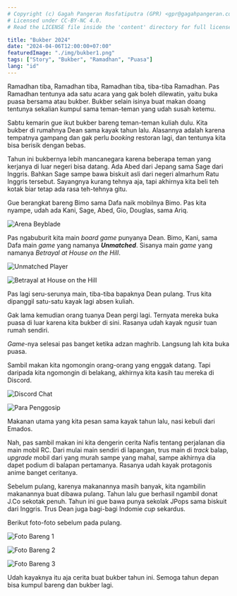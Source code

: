 ```yaml
---
# Copyright (c) Gagah Pangeran Rosfatiputra (GPR) <gpr@gagahpangeran.com>.
# Licensed under CC-BY-NC 4.0.
# Read the LICENSE file inside the 'content' directory for full license text.

title: "Bukber 2024"
date: "2024-04-06T12:00:00+07:00"
featuredImage: "./img/bukber1.png"
tags: ["Story", "Bukber", "Ramadhan", "Puasa"]
lang: "id"
---
```


Ramadhan tiba, Ramadhan tiba, Ramadhan tiba, tiba-tiba Ramadhan. Pas Ramadhan
tentunya ada satu acara yang gak boleh dilewatin, yaitu buka puasa bersama atau
bukber. Bukber selain isinya buat makan doang tentunya sekalian kumpul sama
teman-teman yang udah susah ketemu.

<!-- excerpt -->

Sabtu kemarin gue ikut bukber bareng teman-teman kuliah dulu. Kita bukber di
rumahnya Dean sama kayak tahun lalu. Alasannya adalah karena tempatnya gampang
dan gak perlu _booking_ restoran lagi, dan tentunya kita bisa berisik dengan
bebas.

Tahun ini bukbernya lebih mancanegara karena beberapa teman yang kerjanya di
luar negeri bisa datang. Ada Abed dari Jepang sama Sage dari Inggris. Bahkan
Sage sampe bawa biskuit asli dari negeri almarhum Ratu Inggris tersebut.
Sayangnya kurang tehnya aja, tapi akhirnya kita beli teh kotak biar tetap ada
rasa teh-tehnya gitu.

Gue berangkat bareng Bimo sama Dafa naik mobilnya Bimo. Pas kita nyampe, udah
ada Kani, Sage, Abed, Gio, Douglas, sama Ariq.

![Arena Beyblade](./img/beyblade.png "Kani bawa arena Beyblade")

Pas ngabuburit kita main _board game_ punyanya Dean. Bimo, Kani, sama Dafa main
_game_ yang namanya _**Unmatched**_. Sisanya main _game_ yang namanya _Betrayal
at House on the Hill_.

![Unmatched Player](./img/unmatched.png "Bermain Unmatched")

![Betrayal at House on the Hill](./img/house.png "Game ini namanya panjang sekali")

Pas lagi seru-serunya main, tiba-tiba bapaknya Dean pulang. Trus kita dipanggil
satu-satu kayak lagi absen kuliah.

Gak lama kemudian orang tuanya Dean pergi lagi. Ternyata mereka buka puasa di
luar karena kita bukber di sini. Rasanya udah kayak ngusir tuan rumah sendiri.

_Game_-nya selesai pas banget ketika adzan maghrib. Langsung lah kita buka
puasa.

Sambil makan kita ngomongin orang-orang yang enggak datang. Tapi daripada kita
ngomongin di belakang, akhirnya kita kasih tau mereka di Discord.

![Discord Chat](./img/discord.png "Pemberitahuan Gosip")

![Para Penggosip](./img/penggosip.png "Para Penggosip Handal")

Makanan utama yang kita pesan sama kayak tahun lalu, nasi kebuli dari Emados.

Nah, pas sambil makan ini kita dengerin cerita Nafis tentang perjalanan dia main
mobil RC. Dari mulai main sendiri di lapangan, trus main di _track_ balap,
_upgrade_ mobil dari yang murah sampe yang mahal, sampe akhirnya dia dapet
podium di balapan pertamanya. Rasanya udah kayak protagonis anime banget
ceritanya.

Sebelum pulang, karenya makanannya masih banyak, kita ngambilin makanannya buat
dibawa pulang. Tahun lalu gue berhasil ngambil donat J.Co sekotak penuh. Tahun
ini gue bawa punya sekolak JPops sama biskuit dari Inggris. Trus Dean juga
bagi-bagi Indomie _cup_ sekardus.

Berikut foto-foto sebelum pada pulang.

![Foto Bareng 1](./img/bukber1.png "Wajah-wajah bahagia")

![Foto Bareng 2](./img/bukber2.png "Tangan 5 jari agar tidak mengandung unsur politik")

![Foto Bareng 3](./img/bukber3.png "Menunjuk Nafis sang anime protagonis")

Udah kayaknya itu aja cerita buat bukber tahun ini. Semoga tahun depan bisa
kumpul bareng dan bukber lagi.
